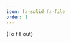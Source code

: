 ```yaml
---
icon: fa-solid fa-file
order: 1
---
```


(To fill out)

<script src="https://platform.linkedin.com/badges/js/profile.js" async defer type="text/javascript"></script>

<div class="badge-base LI-profile-badge" data-locale="en_US" data-size="large" data-theme="light" data-type="HORIZONTAL" data-vanity="pablo-paredes-pedraglio" data-version="v1"><a class="badge-base__link LI-simple-link" href="https://ae.linkedin.com/in/pablo-paredes-pedraglio?trk=profile-badge"></a></div>

